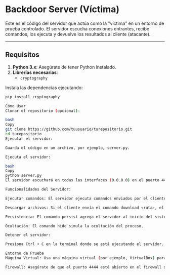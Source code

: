 # Backdoor Server (Víctima)

Este es el código del servidor que actúa como la "víctima" en un entorno de prueba controlado. El servidor escucha conexiones entrantes, recibe comandos, los ejecuta y devuelve los resultados al cliente (atacante).

---

## Requisitos

1. **Python 3.x**: Asegúrate de tener Python instalado.
2. **Librerías necesarias**:
   - `cryptography`

Instala las dependencias ejecutando:

```bash
pip install cryptography

Cómo Usar
Clonar el repositorio (opcional):

bash
Copy
git clone https://github.com/tuusuario/turepositorio.git
cd turepositorio
Ejecutar el servidor:

Guarda el código en un archivo, por ejemplo, server.py.

Ejecuta el servidor:

bash
Copy
python server.py
El servidor escuchará en todas las interfaces (0.0.0.0) en el puerto 4444.

Funcionalidades del Servidor:

Ejecutar comandos: El servidor ejecuta comandos enviados por el cliente y devuelve la salida.

Descargar archivos: Si el cliente envía el comando download <ruta>, el servidor envía el archivo especificado.

Persistencia: El comando persist agrega el servidor al inicio del sistema (Windows).

Ocultación: El comando hide simula la ocultación del proceso.

Detener el servidor:

Presiona Ctrl + C en la terminal donde se está ejecutando el servidor.

Entorno de Prueba
Máquina Virtual: Usa una máquina virtual (por ejemplo, VirtualBox) para ejecutar el servidor en un entorno aislado.

Firewall: Asegúrate de que el puerto 4444 esté abierto en el firewall de la máquina víctima.
